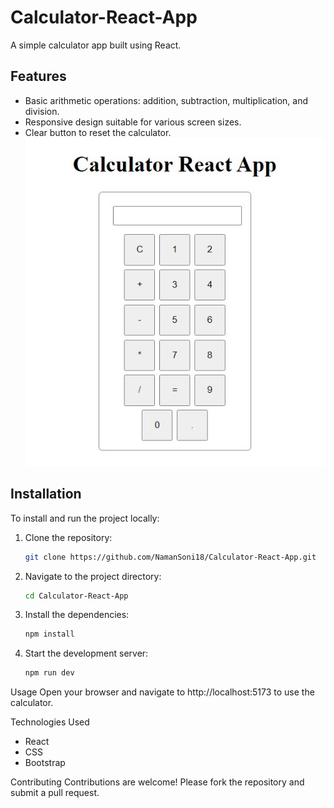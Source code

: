 # Calculator-React-App

A simple calculator app built using React.

## Features

- Basic arithmetic operations: addition, subtraction, multiplication, and division.
- Responsive design suitable for various screen sizes.
- Clear button to reset the calculator.
![Screenshot of Todo-React-App](./images/calculator-react-app-img.jpg)

## Installation

To install and run the project locally:

1. Clone the repository:
   ```sh
   git clone https://github.com/NamanSoni18/Calculator-React-App.git

2. Navigate to the project directory:
   ```sh
   cd Calculator-React-App

3. Install the dependencies:
   ```sh
   npm install

4. Start the development server:
   ```sh
   npm run dev

Usage
Open your browser and navigate to http://localhost:5173 to use the calculator.

Technologies Used
- React
- CSS
- Bootstrap


Contributing
Contributions are welcome! Please fork the repository and submit a pull request.
